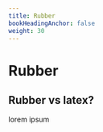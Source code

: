 ```yaml
---
title: Rubber
bookHeadingAnchor: false
weight: 30
---
```


# Rubber

## Rubber vs latex?

lorem ipsum
